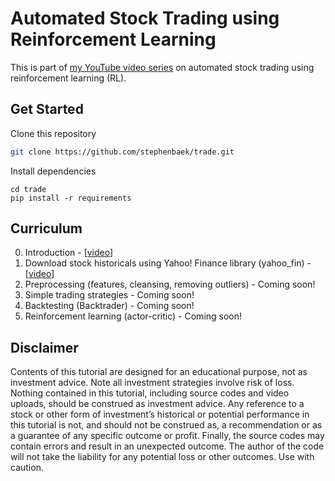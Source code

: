 # Automated Stock Trading using Reinforcement Learning
This is part of [my YouTube video series](https://youtube.com/playlist?list=PLrEiIaEEneoFu8pH3HdpcYnfMKCYwrDtJ) on automated stock trading using reinforcement learning (RL).

## Get Started
Clone this repository
```bash
git clone https://github.com/stephenbaek/trade.git
```

Install dependencies
```
cd trade
pip install -r requirements
```

## Curriculum
0. Introduction - [[video](https://youtu.be/S78PDWGD0Yo)]
0. Download stock historicals using Yahoo! Finance library (yahoo_fin) - [[video](https://youtu.be/deutUWzoCsQ)]
0. Preprocessing (features, cleansing, removing outliers) - Coming soon!
0. Simple trading strategies - Coming soon!
0. Backtesting (Backtrader) - Coming soon!
0. Reinforcement learning (actor-critic) - Coming soon!

## Disclaimer
Contents of this tutorial are designed for an educational purpose, not as investment advice. Note all investment strategies involve risk of loss. Nothing contained in this tutorial, including source codes and video uploads, should be construed as investment advice. Any reference to a stock or other form of investment’s historical or potential performance in this tutorial is not, and should not be construed as, a recommendation or as a guarantee of any specific outcome or profit. Finally, the source codes may contain errors and result in an unexpected outcome. The author of the code will not take the liability for any potential loss or other outcomes. Use with caution.
